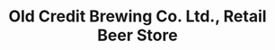 ---
title: "Old Credit Brewing Co. Ltd., Retail Beer Store"
url: /mississauga/old-credit-brewing-co-ltd-retail-beer-store/
shop: alcohol
---